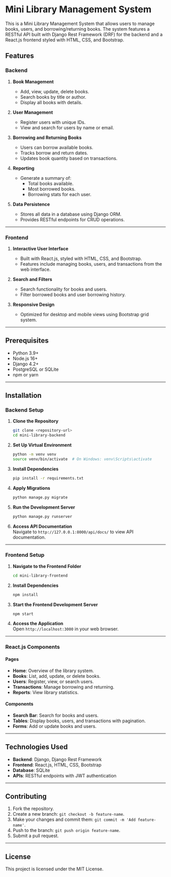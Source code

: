 
# Mini Library Management System  

This is a Mini Library Management System that allows users to manage books, users, and borrowing/returning books. The system features a RESTful API built with Django Rest Framework (DRF) for the backend and a React.js frontend styled with HTML, CSS, and Bootstrap.  

## Features  

### Backend  
1. **Book Management**  
   - Add, view, update, delete books.  
   - Search books by title or author.  
   - Display all books with details.  

2. **User Management**  
   - Register users with unique IDs.  
   - View and search for users by name or email.  

3. **Borrowing and Returning Books**  
   - Users can borrow available books.  
   - Tracks borrow and return dates.  
   - Updates book quantity based on transactions.  

4. **Reporting**  
   - Generate a summary of:  
     - Total books available.  
     - Most borrowed books.  
     - Borrowing stats for each user.  

5. **Data Persistence**  
   - Stores all data in a database using Django ORM.  
   - Provides RESTful endpoints for CRUD operations.  

---

### Frontend  
1. **Interactive User Interface**  
   - Built with React.js, styled with HTML, CSS, and Bootstrap.  
   - Features include managing books, users, and transactions from the web interface.  

2. **Search and Filters**  
   - Search functionality for books and users.  
   - Filter borrowed books and user borrowing history.  

3. **Responsive Design**  
   - Optimized for desktop and mobile views using Bootstrap grid system.  

---

## Prerequisites  

- Python 3.9+  
- Node.js 16+  
- Django 4.2+  
- PostgreSQL or SQLite  
- npm or yarn  

---

## Installation  

### Backend Setup  

1. **Clone the Repository**  
   ```bash  
   git clone <repository-url>  
   cd mini-library-backend  
   ```  

2. **Set Up Virtual Environment**  
   ```bash  
   python -m venv venv  
   source venv/bin/activate  # On Windows: venv\Scripts\activate  
   ```  

3. **Install Dependencies**  
   ```bash  
   pip install -r requirements.txt  
   ```  

4. **Apply Migrations**  
   ```bash  
   python manage.py migrate  
   ```  

5. **Run the Development Server**  
   ```bash  
   python manage.py runserver  
   ```  

6. **Access API Documentation**  
   Navigate to `http://127.0.0.1:8000/api/docs/` to view API documentation.  

---

### Frontend Setup  

1. **Navigate to the Frontend Folder**  
   ```bash  
   cd mini-library-frontend  
   ```  

2. **Install Dependencies**  
   ```bash  
   npm install  
   ```  

3. **Start the Frontend Development Server**  
   ```bash  
   npm start  
   ```  

4. **Access the Application**  
   Open `http://localhost:3000` in your web browser.  

---


### React.js Components  

#### Pages  
- **Home**: Overview of the library system.  
- **Books**: List, add, update, or delete books.  
- **Users**: Register, view, or search users.  
- **Transactions**: Manage borrowing and returning.  
- **Reports**: View library statistics.  

#### Components  
- **Search Bar**: Search for books and users.  
- **Tables**: Display books, users, and transactions with pagination.  
- **Forms**: Add or update books and users.  

---

## Technologies Used  

- **Backend**: Django, Django Rest Framework  
- **Frontend**: React.js, HTML, CSS, Bootstrap  
- **Database**: SQLite  
- **APIs**: RESTful endpoints with JWT authentication  

---



## Contributing  

1. Fork the repository.  
2. Create a new branch: `git checkout -b feature-name`.  
3. Make your changes and commit them: `git commit -m 'Add feature-name'`.  
4. Push to the branch: `git push origin feature-name`.  
5. Submit a pull request.  

---

## License  

This project is licensed under the MIT License.  

